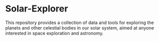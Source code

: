 # Solar-Explorer
This repository provides a collection of data and tools for exploring the planets and other celestial bodies in our solar system, aimed at anyone interested in space exploration and astronomy.
